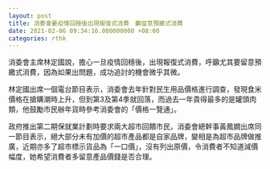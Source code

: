 ```yaml
---
layout: post
title: 消委會憂疫情回穩後出現報復式消費　籲留意預繳式消費
date: 2021-02-06 09:34:16.000000000 +08:00
categories: rthk
---
```


消委會主席林定國說，擔心一旦疫情回穩後，出現報復式消費，呼籲尤其要留意預繳式消費，因為如果出問題，成功追討的機會微乎其微。

林定國出席一個電台節目表示，消委會去年針對民生用品價格進行調查，發現食米價格在搶購潮時上升，但到第3及第4季就回落，而過去一年貴得最多的是罐頭肉類，他鼓勵市民辦年貨時參考消委會的「價格一覽通」。

政府推出第二期保就業計劃時要求兩大超市回饋市民，消委會總幹事黃鳳嫺出席同一節目表示，絕大部分未有加價的超市產品都是自家品牌，變相是為超市品牌做推廣，近期亦多了超市標示貨品為「一口價」，沒有列出原價，令消費者不知道減價幅度，她希望消費者多留意產品價錢是否合理。
